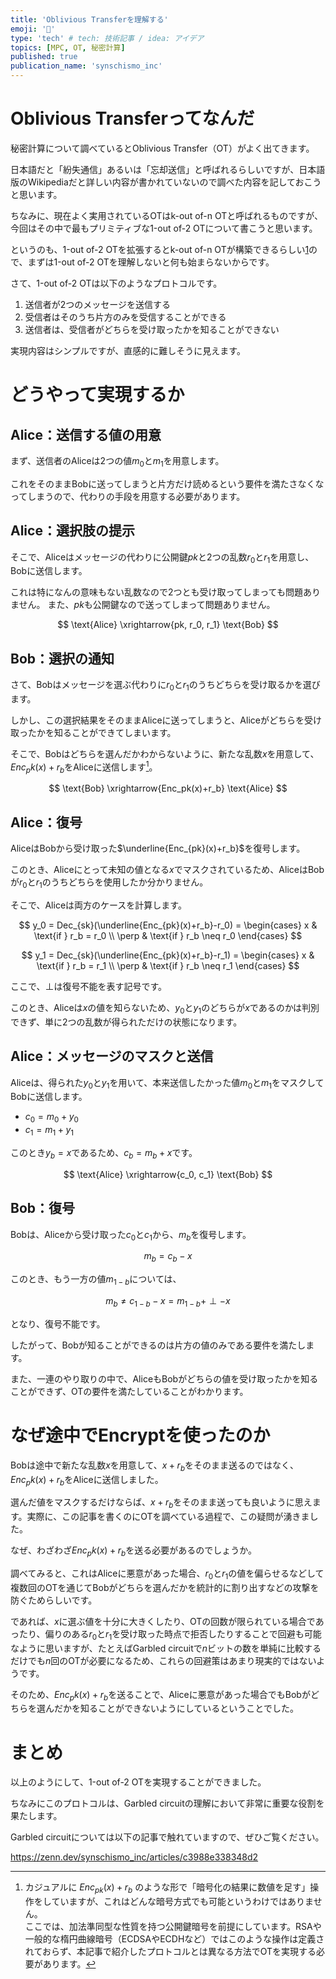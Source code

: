 ```yaml
---
title: 'Oblivious Transferを理解する'
emoji: '💎'
type: 'tech' # tech: 技術記事 / idea: アイデア
topics: [MPC, OT, 秘密計算]
published: true
publication_name: 'synschismo_inc'
---
```


# Oblivious Transferってなんだ

秘密計算について調べているとOblivious Transfer（OT）がよく出てきます。

日本語だと「紛失通信」あるいは「忘却送信」と呼ばれるらしいですが、日本語版のWikipediaだと詳しい内容が書かれていないので調べた内容を記しておこうと思います。

ちなみに、現在よく実用されているOTはk-out of-n OTと呼ばれるものですが、今回はその中で最もプリミティブな1-out of-2 OTについて書こうと思います。

というのも、1-out of-2 OTを拡張するとk-out of-n OTが構築できるらしい[1]ので、まずは1-out of-2 OTを理解しないと何も始まらないからです。

[1]: https://ja.wikipedia.org/wiki/%E7%B4%9B%E5%A4%B1%E9%80%9A%E4%BF%A1%E3%83%97%E3%83%AD%E3%83%88%E3%82%B3%E3%83%AB

さて、1-out of-2 OTは以下のようなプロトコルです。

1. 送信者が2つのメッセージを送信する
2. 受信者はそのうち片方のみを受信することができる
3. 送信者は、受信者がどちらを受け取ったかを知ることができない

実現内容はシンプルですが、直感的に難しそうに見えます。

# どうやって実現するか

## Alice：送信する値の用意

まず、送信者のAliceは2つの値$m_0$と$m_1$を用意します。

これをそのままBobに送ってしまうと片方だけ読めるという要件を満たさなくなってしまうので、代わりの手段を用意する必要があります。

## Alice：選択肢の提示

そこで、Aliceはメッセージの代わりに公開鍵$pk$と2つの乱数$r_0$と$r_1$を用意し、Bobに送信します。

これは特になんの意味もない乱数なので2つとも受け取ってしまっても問題ありません。
また、$pk$も公開鍵なので送ってしまって問題ありません。

$$
\text{Alice} \xrightarrow{pk, r_0, r_1} \text{Bob}
$$

## Bob：選択の通知

さて、Bobはメッセージを選ぶ代わりに$r_0$と$r_1$のうちどちらを受け取るかを選びます。

しかし、この選択結果をそのままAliceに送ってしまうと、Aliceがどちらを受け取ったかを知ることができてしまいます。

そこで、Bobはどちらを選んだかわからないように、新たな乱数$x$を用意して、$Enc_pk(x)+r_b$をAliceに送信します[^1]。

$$
\text{Bob} \xrightarrow{Enc_pk(x)+r_b} \text{Alice}
$$

[^1]:
    カジュアルに $Enc_{pk}(x) + r_b$ のような形で「暗号化の結果に数値を足す」操作をしていますが、これはどんな暗号方式でも可能というわけではありません。  
    ここでは、加法準同型な性質を持つ公開鍵暗号を前提にしています。RSAや一般的な楕円曲線暗号（ECDSAやECDHなど）ではこのような操作は定義されておらず、本記事で紹介したプロトコルとは異なる方法でOTを実現する必要があります。

## Alice：復号

AliceはBobから受け取った$\underline{Enc_{pk}(x)+r_b}$を復号します。

このとき、Aliceにとって未知の値となる$x$でマスクされているため、AliceはBobが$r_0$と$r_1$のうちどちらを使用したか分かりません。

そこで、Aliceは両方のケースを計算します。

$$
y_0 = Dec_{sk}(\underline{Enc_{pk}(x)+r_b}-r_0) =
\begin{cases}
x & \text{if } r_b = r_0 \\
\perp & \text{if } r_b \neq r_0
\end{cases}
$$

$$
y_1 = Dec_{sk}(\underline{Enc_{pk}(x)+r_b}-r_1) =
\begin{cases}
x & \text{if } r_b = r_1 \\
\perp & \text{if } r_b \neq r_1
\end{cases}
$$

ここで、$\perp$は復号不能を表す記号です。

このとき、Aliceは$x$の値を知らないため、$y_0$と$y_1$のどちらが$x$であるのかは判別できず、単に2つの乱数が得られただけの状態になります。

## Alice：メッセージのマスクと送信

Aliceは、得られた$y_0$と$y_1$を用いて、本来送信したかった値$m_0$と$m_1$をマスクしてBobに送信します。

- $c_0 = m_0 + y_0$
- $c_1 = m_1 + y_1$

このとき$y_b = x$であるため、$c_b = m_b + x$です。

$$
\text{Alice} \xrightarrow{c_0, c_1} \text{Bob}
$$

## Bob：復号

Bobは、Aliceから受け取った$c_0$と$c_1$から、$m_b$を復号します。

$$
m_b = c_b - x
$$

このとき、もう一方の値$m_{1-b}$については、

$$
m_b \ne c_{1-b} - x = m_{1-b} + \perp - x
$$

となり、復号不能です。

したがって、Bobが知ることができるのは片方の値のみである要件を満たします。

また、一連のやり取りの中で、AliceもBobがどちらの値を受け取ったかを知ることができず、OTの要件を満たしていることがわかります。

# なぜ途中でEncryptを使ったのか

Bobは途中で新たな乱数$x$を用意して、$x+r_b$をそのまま送るのではなく、$Enc_pk(x)+r_b$をAliceに送信しました。

選んだ値をマスクするだけならば、$x+r_b$をそのまま送っても良いように思えます。実際に、この記事を書くのにOTを調べている過程で、この疑問が湧きました。

なぜ、わざわざ$Enc_pk(x)+r_b$を送る必要があるのでしょうか。

調べてみると、これはAliceに悪意があった場合、$r_0$と$r_1$の値を偏らせるなどして複数回のOTを通じてBobがどちらを選んだかを統計的に割り出すなどの攻撃を防ぐためらしいです。

であれば、$x$に選ぶ値を十分に大きくしたり、OTの回数が限られている場合であったり、偏りのある$r_0$と$r_1$を受け取った時点で拒否したりすることで回避も可能なように思いますが、たとえばGarbled circuitで$n$ビットの数を単純に比較するだけでも$n$回のOTが必要になるため、これらの回避策はあまり現実的ではないようです。

そのため、$Enc_pk(x)+r_b$を送ることで、Aliceに悪意があった場合でもBobがどちらを選んだかを知ることができないようにしているということでした。

# まとめ

以上のようにして、1-out of-2 OTを実現することができました。

ちなみにこのプロトコルは、Garbled circuitの理解において非常に重要な役割を果たします。

Garbled circuitについては以下の記事で触れていますので、ぜひご覧ください。

https://zenn.dev/synschismo_inc/articles/c3988e338348d2
